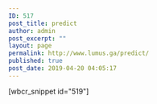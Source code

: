 ```yaml
---
ID: 517
post_title: predict
author: admin
post_excerpt: ""
layout: page
permalink: http://www.lumus.ga/predict/
published: true
post_date: 2019-04-20 04:05:17
---
```


[wbcr_snippet id="519"]